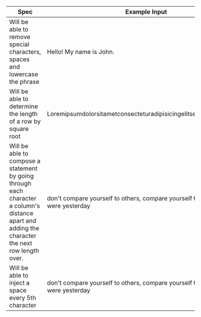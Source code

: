 | Spec                                                                                                                                             | Example Input                                                                       |                                                                                    |
|--------------------------------------------------------------------------------------------------------------------------------------------------|-------------------------------------------------------------------------------------|------------------------------------------------------------------------------------|
| Will be able to remove special characters, spaces and lowercase the phrase                                                                       | Hello! My name is John.                                                             | hellomynameisjohn                                                                  |
| Will be able to determine the length of a row by square root                                                                                     | Loremipsumdolorsitametconsecteturadipisicingelitseddoeiusmodtemp                    | 8                                                                                  |
| Will be able to compose a statement by going through each character a column's distance apart and adding the character the next row length over. | don't compare yourself to others, compare yourself to the person you were yesterday | daeerleweorlrefrernefsytsrdtytcoooeacooo utnyyouomrhyemrtpseospshaeput             |
| Will be able to inject a space every 5th character                                                                                               | don't compare yourself to others, compare yourself to the person you were yesterday | daeer leweo rlref rerne fsyts rdtyt coooe acooo utnyy ouomr hyemr tpseo spsha eput |
